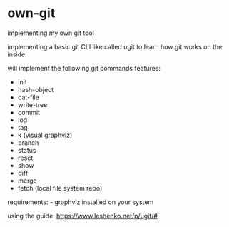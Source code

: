 # own-git

implementing my own git tool

implementing a basic git CLI like called ugit to learn how git works on the inside.

will implement the following git commands features:

- init
- hash-object
- cat-file
- write-tree
- commit
- log
- tag
- k (visual graphviz)
- branch
- status
- reset
- show
- diff
- merge
- fetch (local file system repo)

requirements: - graphviz installed on your system

using the guide: https://www.leshenko.net/p/ugit/#
